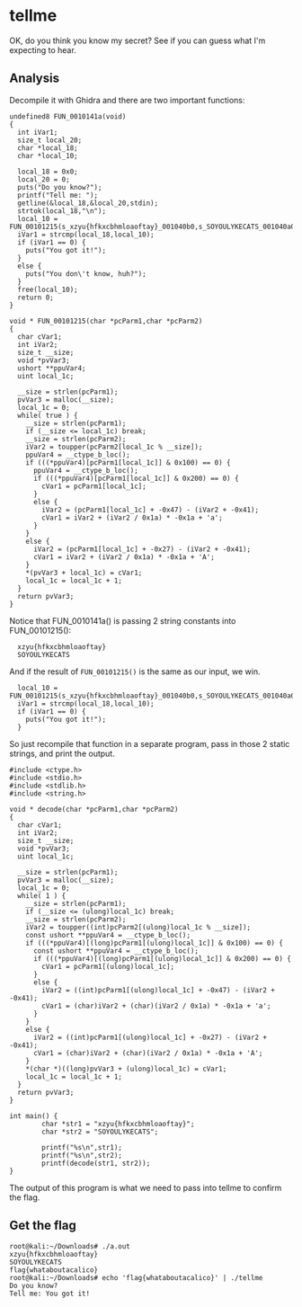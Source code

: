 # tellme

OK, do you think you know my secret? See if you can guess what I'm expecting to hear.

## Analysis

Decompile it with Ghidra and there are two important functions:

```
undefined8 FUN_0010141a(void)
{
  int iVar1;
  size_t local_20;
  char *local_18;
  char *local_10;
  
  local_18 = 0x0;
  local_20 = 0;
  puts("Do you know?");
  printf("Tell me: ");
  getline(&local_18,&local_20,stdin);
  strtok(local_18,"\n");
  local_10 = FUN_00101215(s_xzyu{hfkxcbhmloaoftay}_001040b0,s_SOYOULYKECATS_001040a0);
  iVar1 = strcmp(local_18,local_10);
  if (iVar1 == 0) {
    puts("You got it!");
  }
  else {
    puts("You don\'t know, huh?");
  }
  free(local_10);
  return 0;
}
```

```
void * FUN_00101215(char *pcParm1,char *pcParm2)
{
  char cVar1;
  int iVar2;
  size_t __size;
  void *pvVar3;
  ushort **ppuVar4;
  uint local_1c;
  
  __size = strlen(pcParm1);
  pvVar3 = malloc(__size);
  local_1c = 0;
  while( true ) {
    __size = strlen(pcParm1);
    if (__size <= local_1c) break;
    __size = strlen(pcParm2);
    iVar2 = toupper(pcParm2[local_1c % __size]);
    ppuVar4 = __ctype_b_loc();
    if (((*ppuVar4)[pcParm1[local_1c]] & 0x100) == 0) {
      ppuVar4 = __ctype_b_loc();
      if (((*ppuVar4)[pcParm1[local_1c]] & 0x200) == 0) {
        cVar1 = pcParm1[local_1c];
      }
      else {
        iVar2 = (pcParm1[local_1c] + -0x47) - (iVar2 + -0x41);
        cVar1 = iVar2 + (iVar2 / 0x1a) * -0x1a + 'a';
      }
    }
    else {
      iVar2 = (pcParm1[local_1c] + -0x27) - (iVar2 + -0x41);
      cVar1 = iVar2 + (iVar2 / 0x1a) * -0x1a + 'A';
    }
    *(pvVar3 + local_1c) = cVar1;
    local_1c = local_1c + 1;
  }
  return pvVar3;
}
```

Notice that FUN_0010141a() is passing 2 string constants into FUN_00101215():

```
  xzyu{hfkxcbhmloaoftay}
  SOYOULYKECATS
```

And if the result of `FUN_00101215()` is the same as our input, we win.

```
  local_10 = FUN_00101215(s_xzyu{hfkxcbhmloaoftay}_001040b0,s_SOYOULYKECATS_001040a0);
  iVar1 = strcmp(local_18,local_10);
  if (iVar1 == 0) {
    puts("You got it!");
  }
```

So just recompile that function in a separate program, pass in those 2 static strings, and print the output.

```
#include <ctype.h>
#include <stdio.h>
#include <stdlib.h>
#include <string.h>

void * decode(char *pcParm1,char *pcParm2)
{
  char cVar1;
  int iVar2;
  size_t __size;
  void *pvVar3;
  uint local_1c;

  __size = strlen(pcParm1);
  pvVar3 = malloc(__size);
  local_1c = 0;
  while( 1 ) {
    __size = strlen(pcParm1);
    if (__size <= (ulong)local_1c) break;
    __size = strlen(pcParm2);
    iVar2 = toupper((int)pcParm2[(ulong)local_1c % __size]);
    const ushort **ppuVar4 = __ctype_b_loc();
    if (((*ppuVar4)[(long)pcParm1[(ulong)local_1c]] & 0x100) == 0) {
      const ushort **ppuVar4 = __ctype_b_loc();
      if (((*ppuVar4)[(long)pcParm1[(ulong)local_1c]] & 0x200) == 0) {
        cVar1 = pcParm1[(ulong)local_1c];
      }
      else {
        iVar2 = ((int)pcParm1[(ulong)local_1c] + -0x47) - (iVar2 + -0x41);
        cVar1 = (char)iVar2 + (char)(iVar2 / 0x1a) * -0x1a + 'a';
      }
    }
    else {
      iVar2 = ((int)pcParm1[(ulong)local_1c] + -0x27) - (iVar2 + -0x41);
      cVar1 = (char)iVar2 + (char)(iVar2 / 0x1a) * -0x1a + 'A';
    }
    *(char *)((long)pvVar3 + (ulong)local_1c) = cVar1;
    local_1c = local_1c + 1;
  }
  return pvVar3;
}

int main() {
        char *str1 = "xzyu{hfkxcbhmloaoftay}";
        char *str2 = "SOYOULYKECATS";

        printf("%s\n",str1);
        printf("%s\n",str2);
        printf(decode(str1, str2));
}
```

The output of this program is what we need to pass into tellme to confirm the flag.

## Get the flag

```
root@kali:~/Downloads# ./a.out 
xzyu{hfkxcbhmloaoftay}
SOYOULYKECATS
flag{whataboutacalico}
root@kali:~/Downloads# echo 'flag{whataboutacalico}' | ./tellme
Do you know?
Tell me: You got it!
```

